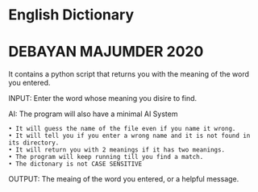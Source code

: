 # English Dictionary
# DEBAYAN MAJUMDER 2020
It contains a python script that returns you with the meaning of the word you entered.

INPUT:
    Enter the word whose meaning you disire to find.

AI: The program will also have a minimal AI System

    • It will guess the name of the file even if you name it wrong.
    • It will tell you if you enter a wrong name and it is not found in its directory.
    • It will return you with 2 meanings if it has two meanings.
    • The program will keep running till you find a match.
    • The dictonary is not CASE SENSITIVE

OUTPUT:
    The meaing of the word you entered, or a helpful message.

